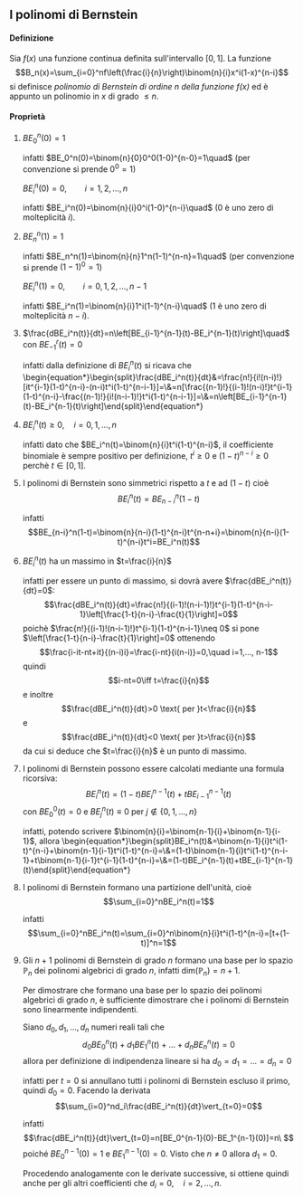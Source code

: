 ## I polinomi di Bernstein

#### Definizione

Sia $f(x)$ una funzione continua definita sull'intervallo $[0,1]$. La funzione $$B_n(x)=\sum_{i=0}^nf\left(\frac{i}{n}\right)\binom{n}{i}x^i(1-x)^{n-i}$$ si definisce *polinomio di Bernstein di ordine $n$ della funzione $f(x)$* ed è appunto un polinomio in $x$ di grado $\leq n$. 

#### Proprietà

1. $BE_0^n(0)=1$

   infatti $BE_0^n(0)=\binom{n}{0}0^0(1-0)^{n-0}=1\quad$ (per convenzione si prende $0^0=1$) 

   $BE_i^n(0)=0,\qquad i=1,2,...,n$ 

   infatti $BE_i^n(0)=\binom{n}{i}0^i(1-0)^{n-i}\quad$ ($0$ è uno zero di molteplicità $i$).

2. $BE_n^n(1)=1$

   infatti $BE_n^n(1)=\binom{n}{n}1^n(1-1)^{n-n}=1\quad$ (per convenzione si prende $(1-1)^0=1$) 

   $BE_i^n(1)=0,\qquad i=0,1,2,...,n-1$ 

   infatti $BE_i^n(1)=\binom{n}{i}1^i(1-1)^{n-i}\quad$ ($1$ è uno zero di molteplicità $n-i$).

3. $\frac{dBE_i^n(t)}{dt}=n\left[BE_{i-1}^{n-1}(t)-BE_i^{n-1}(t)\right]\quad$ con $BE_{-1}^r(t)=0$

   infatti dalla definizione di $BE_i^n(t)$ si ricava che \begin{equation*}\begin{split}\frac{dBE_i^n(t)}{dt}&=\frac{n!}{i!(n-i)!}[it^{i-1}(1-t)^{n-i}-(n-i)t^i(1-t)^{n-i-1}]=\\&=n[\frac{(n-1)!}{(i-1)!(n-i)!}t^{i-1}(1-t)^{n-i}-\frac{(n-1)!}{i!(n-i-1)!}t^i(1-t)^{n-i-1}]=\\&=n\left[BE_{i-1}^{n-1}(t)-BE_i^{n-1}(t)\right]\end{split}\end{equation*}

4. $BE_i^n(t)\geq 0, \quad i=0,1,...,n$ 

   infatti dato che $BE_i^n(t)=\binom{n}{i}t^i(1-t)^{n-i}$, il coefficiente binomiale è sempre positivo per definizione, $t^i\geq 0$ e $(1-t)^{n-i}\geq 0$ perchè $t\in[0,1]$.

5. I polinomi di Bernstein sono simmetrici rispetto a $t$ e ad $(1-t)$ cioè $$BE_i^n(t)=BE_{n-i}^n(1-t)$$ 

   infatti $$BE_{n-i}^n(1-t)=\binom{n}{n-i}(1-t)^{n-i}t^{n-n+i}=\binom{n}{n-i}(1-t)^{n-i}t^i=BE_i^n(t)$$

6. $BE_i^n(t)$ ha un massimo in $t=\frac{i}{n}$ 

   infatti per essere un punto di massimo, si dovrà avere $\frac{dBE_i^n(t)}{dt}=0$: $$\frac{dBE_i^n(t)}{dt}=\frac{n!}{(i-1)!(n-i-1)!}t^{i-1}(1-t)^{n-i-1}\left[\frac{1-t}{n-i}-\frac{t}{1}\right]=0$$ poichè $\frac{n!}{(i-1)!(n-i-1)!}t^{i-1}(1-t)^{n-i-1}\neq 0$ si pone $\left[\frac{1-t}{n-i}-\frac{t}{1}\right]=0$ ottenendo $$\frac{i-it-nt+it}{(n-i)i}=\frac{i-nt}{i(n-i)}=0,\quad i=1,..., n-1$$ quindi $$i-nt=0\iff t=\frac{i}{n}$$ e inoltre  $$\frac{dBE_i^n(t)}{dt}>0 \text{ per }t<\frac{i}{n}$$ e $$\frac{dBE_i^n(t)}{dt}<0 \text{ per }t>\frac{i}{n}$$ da cui si deduce che $t=\frac{i}{n}$ è un punto di massimo.

7. I polinomi di Bernstein possono essere calcolati mediante una formula ricorsiva: $$BE_i^n(t)=(1-t)BE_i^{n-1}(t)+tBE_{i-1}^{n-1}(t)$$ con $BE_0^0(t)=0$ e $BE_j^n(t)\equiv 0$ per $j\notin \{0,1,...,n\}$ 

   infatti, potendo scrivere $\binom{n}{i}=\binom{n-1}{i}+\binom{n-1}{i-1}$, allora \begin{equation*}\begin{split}BE_i^n(t)&=\binom{n-1}{i}t^i(1-t)^{n-i}+\binom{n-1}{i-1}t^i(1-t)^{n-i}=\\&=(1-t)\binom{n-1}{i}t^i(1-t)^{n-i-1}+t\binom{n-1}{i-1}t^{i-1}(1-t)^{n-i}=\\&=(1-t)BE_i^{n-1}(t)+tBE_{i-1}^{n-1}(t)\end{split}\end{equation*}

8. I polinomi di Bernstein formano una partizione dell'unità, cioè $$\sum_{i=0}^nBE_i^n(t)=1$$ 

   infatti $$\sum_{i=0}^nBE_i^n(t)=\sum_{i=0}^n\binom{n}{i}t^i(1-t)^{n-i}=[t+(1-t)]^n=1$$

9. Gli $n+1$ polinomi di Bernstein di grado $n$ formano una base per lo spazio $\mathbb{P}_n$ dei polinomi algebrici di grado $n$, infatti dim$(\mathbb{P}_n)=n+1$.

   Per dimostrare che formano una base per lo spazio dei polinomi algebrici di grado $n$, è sufficiente dimostrare che i polinomi di Bernstein sono linearmente indipendenti.

   Siano $d_0,d_1,...,d_n$ numeri reali tali che $$d_0BE_0^n(t)+d_1BE_1^n(t)+\dots+d_nBE_n^n(t)=0$$ allora per definizione di indipendenza lineare si ha $d_0=d_1=\dots=d_n=0$ 

   infatti per $t=0$ si annullano tutti i polinomi di Bernstein escluso il primo, quindi $d_0=0$. Facendo la derivata $$\sum_{i=0}^nd_i\frac{dBE_i^n(t)}{dt}\vert_{t=0}=0$$ 

   infatti $$\frac{dBE_i^n(t)}{dt}\vert_{t=0}=n[BE_0^{n-1}(0)-BE_1^{n-1}(0)]=n\ $$ poiché $BE_0^{n-1}(0)=1$ e $BE_1^{n-1}(0)= 0$. Visto che $n\neq 0$ allora $d_1=0$.

   Procedendo analogamente con le derivate successive, si ottiene quindi anche per gli altri coefficienti che $d_i=0,\quad i=2,\dots,n$.













